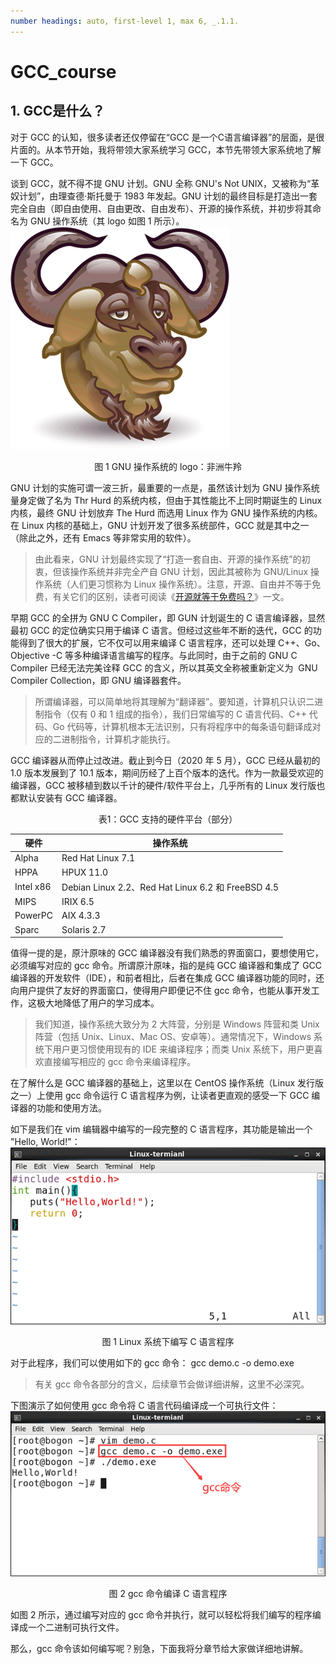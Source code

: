 ```yaml
---
number headings: auto, first-level 1, max 6, _.1.1.
---
```

# GCC_course
## 1. GCC是什么？
对于 GCC 的认知，很多读者还仅停留在“GCC 是一个C语言编译器”的层面，是很片面的。从本节开始，我将带领大家系统学习 GCC，本节先带领大家系统地了解一下 GCC。  
  
谈到 GCC，就不得不提 GNU 计划。GNU 全称 GNU's Not UNIX，又被称为“革奴计划”，由理查德·斯托曼于 1983 年发起。GNU 计划的最终目标是打造出一套完全自由（即自由使用、自由更改、自由发布）、开源的操作系统，并初步将其命名为 GNU 操作系统（其 logo 如图 1 所示）。  
![](images/Pasted%20image%2020230710134032.png)
<center>图 1 GNU 操作系统的 logo：非洲牛羚</center>

GNU 计划的实施可谓一波三折，最重要的一点是，虽然该计划为 GNU 操作系统量身定做了名为 Thr Hurd 的系统内核，但由于其性能比不上同时期诞生的 Linux 内核，最终 GNU 计划放弃 The Hurd 而选用 Linux 作为 GNU 操作系统的内核。在 Linux 内核的基础上，GNU 计划开发了很多系统部件，GCC 就是其中之一（除此之外，还有 Emacs 等非常实用的软件）。

> 由此看来，GNU 计划最终实现了“打造一套自由、开源的操作系统”的初衷，但该操作系统并非完全产自 GNU 计划，因此其被称为 GNU/Linux 操作系统（人们更习惯称为 Linux 操作系统）。注意，开源、自由并不等于免费，有关它们的区别，读者可阅读《[开源就等于免费吗？](http://c.biancheng.net/view/vip_5041.html)》一文。

早期 GCC 的全拼为 GNU C Compiler，即 GUN 计划诞生的 C 语言编译器，显然最初 GCC 的定位确实只用于编译 C 语言。但经过这些年不断的迭代，GCC 的功能得到了很大的扩展，它不仅可以用来编译 C 语言程序，还可以处理 C++、Go、Objective -C 等多种编译语言编写的程序。与此同时，由于之前的 GNU C Compiler 已经无法完美诠释 GCC 的含义，所以其英文全称被重新定义为  GNU Compiler Collection，即 GNU 编译器套件。  

> 所谓编译器，可以简单地将其理解为“翻译器”。要知道，计算机只认识二进制指令（仅有 0 和 1 组成的指令），我们日常编写的 C 语言代码、C++ 代码、Go 代码等，计算机根本无法识别，只有将程序中的每条语句翻译成对应的二进制指令，计算机才能执行。

GCC 编译器从而停止过改进。截止到今日（2020 年 5 月），GCC 已经从最初的 1.0 版本发展到了 10.1 版本，期间历经了上百个版本的迭代。作为一款最受欢迎的编译器，GCC 被移植到数以千计的硬件/软件平台上，几乎所有的 Linux 发行版也都默认安装有 GCC 编译器。   
<center>表1：GCC 支持的硬件平台（部分）</center>

|硬件|操作系统|
|---|---|
|Alpha|Red Hat Linux 7.1|
|HPPA|HPUX 11.0|
|Intel x86|Debian Linux 2.2、Red Hat Linux 6.2 和 FreeBSD 4.5|
|MIPS|IRIX 6.5|
|PowerPC|AIX 4.3.3|
|Sparc|Solaris 2.7|
  
值得一提的是，原汁原味的 GCC 编译器没有我们熟悉的界面窗口，要想使用它，必须编写对应的 gcc 命令。所谓原汁原味，指的是纯 GCC 编译器和集成了 GCC 编译器的开发软件（IDE），和前者相比，后者在集成 GCC 编译器功能的同时，还向用户提供了友好的界面窗口，使得用户即便记不住 gcc 命令，也能从事开发工作，这极大地降低了用户的学习成本。

> 我们知道，操作系统大致分为 2 大阵营，分别是 Windows 阵营和类 Unix 阵营（包括 Unix、Linux、Mac OS、安卓等）。通常情况下，Windows 系统下用户更习惯使用现有的 IDE 来编译程序；而类 Unix 系统下，用户更喜欢直接编写相应的 gcc 命令来编译程序。
  
在了解什么是 GCC 编译器的基础上，这里以在 CentOS 操作系统（Linux 发行版之一）上使用 gcc 命令运行 C 语言程序为例，让读者更直观的感受一下 GCC 编译器的功能和使用方法。  
  
如下是我们在 vim 编辑器中编写的一段完整的 C 语言程序，其功能是输出一个 "Hello, World!"：
![](images/Pasted%20image%2020230710134135.png)
<center>图 1 Linux 系统下编写 C 语言程序</center>

对于此程序，我们可以使用如下的 gcc 命令：
gcc demo.c -o demo.exe
> 有关 gcc 命令各部分的含义，后续章节会做详细讲解，这里不必深究。
  
下图演示了如何使用 gcc 命令将 C 语言代码编译成一个可执行文件：
![](images/Pasted%20image%2020230710134151.png)
<center>图 2 gcc 命令编译 C 语言程序</center>

如图 2 所示，通过编写对应的 gcc 命令并执行，就可以轻松将我们编写的程序编译成一个二进制可执行文件。  
  
那么，gcc 命令该如何编写呢？别急，下面我将分章节给大家做详细地讲解。






